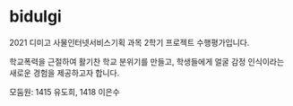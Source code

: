 # bidulgi

2021 디미고 사물인터넷서비스기획 과목 2학기 프로젝트 수행평가입니다.

학교폭력을 근절하여 활기찬 학교 분위기를 만들고, 학생들에게 얼굴 감정 인식이라는 새로운 경험을 제공하고자 합니다.


모둠원: 1415 유도희, 1418 이은수
